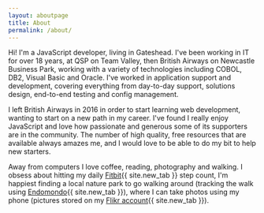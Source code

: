 ```yaml
---
layout: aboutpage
title: About
permalink: /about/
---
```


Hi!  I'm a JavaScript developer, living in Gateshead.  I've been working in IT for over 18 years, at QSP on Team Valley, then British Airways on Newcastle Business Park, working with a variety of technologies including COBOL, DB2, Visual Basic and Oracle. I've worked in application support and development, covering everything from day-to-day support, solutions design, end-to-end testing and config management.

I left British Airways in 2016 in order to start learning web development, wanting to start on a new path in my career.  I've found I really enjoy JavaScript and love how passionate and generous some of its supporters are in the community.  The number of high quality, free resources that are available always amazes me, and I would love to be able to do my bit to help new starters.

Away from computers I love coffee, reading, photography and walking.  I obsess about hitting my daily [Fitbit](https://www.fitbit.com/user/2356X5){{ site.new_tab }} step count, I'm happiest finding a local nature park to go walking around (tracking the walk using [Endomondo](https://www.endomondo.com/profile/4810698){{ site.new_tab }}), where I can take photos using my phone (pictures stored on my [Flikr account](https://www.flickr.com/people/neillupton/){{ site.new_tab }}).
